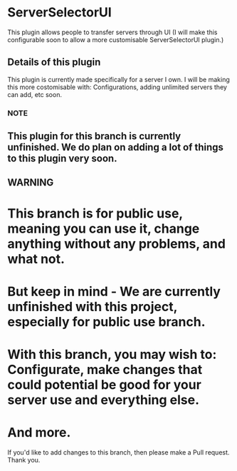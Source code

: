 # ServerSelectorUI
This plugin allows people to transfer servers through UI
(I will make this configurable soon to allow a more customisable ServerSelectorUI plugin.)

## Details of this plugin
This plugin is currently made specifically for a server I own. I will be making this more costomisable with: Configurations, adding unlimited servers they can add, etc soon.


### NOTE
## This plugin for this branch is currently unfinished. We do plan on adding a lot of things to this plugin very soon.

## WARNING

# This branch is for public use, meaning you can use it, change anything without any problems, and what not.
# But keep in mind - We are currently unfinished with this project, especially for public use branch.
# With this branch, you may wish to: Configurate, make changes that could potential be good for your server use and everything else.
# And more.
If you'd like to add changes to this branch, then please make a Pull request. Thank you.

